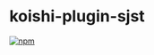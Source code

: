 # koishi-plugin-sjst

[![npm](https://img.shields.io/npm/v/koishi-plugin-sjst?style=flat-square)](https://www.npmjs.com/package/koishi-plugin-sjst)


